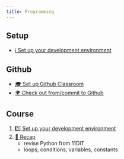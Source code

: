 ```yaml
---
title: Programming
---
```


## Setup

- [ℹ️ Set up your development environment](../../classroom/setup.md)

## Github

- [🎓 Set up Github Classroom](../../classroom/classroom.md)
- [🌍 Check out from/commit to Github](../../classroom/github.md)

## Course

1. [1️⃣ Set up your development environment](setup.md)
2. [🐍 Recap](recap.md)
    - revise Python from 11DIT
    - loops, conditions, variables, constants
